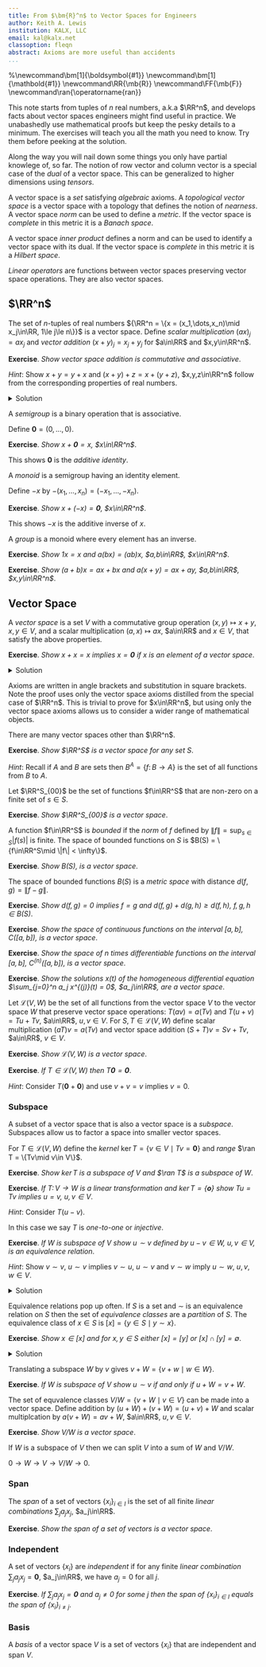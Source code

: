 ```yaml
---
title: From $\bm{R}^n$ to Vector Spaces for Engineers
author: Keith A. Lewis
institution: KALX, LLC
email: kal@kalx.net
classoption: fleqn
abstract: Axioms are more useful than accidents
...
```


%\newcommand\bm[1]{\boldsymbol{#1}}
\newcommand\bm[1]{\mathbold{#1}}
\newcommand\RR{\mb{R}}
\newcommand\FF{\mb{F}}
\newcommand\ran{\operatorname{ran}}

<!--
My PhD involved infinite dimensional vector spaces so excuse me for being appalled
by cartoon introductions to vector spaces floating around the internet these days.
-->
This note starts from tuples of $n$ real numbers, a.k.a $\RR^n$,
and develops facts about vector spaces engineers might find useful in practice.
We unabashedly use mathematical proofs but keep the pesky details to a minimum.
The exercises will teach you all the math you need to know. Try them
before peeking at the solution.

Along the way you will nail down some things you only have
partial knowlege of, so far. The notion of row vector and column vector
is a special case of the _dual_ of a vector space.
This can be generalized to higher dimensions using _tensors_. 

A vector space is a _set_ satisfying _algebraic_ axioms.
A _topological vector space_ is a vector space with a topology
that defines the notion of _nearness_.
A vector space _norm_ can be used to define a _metric_.
If the vector space is _complete_ in this metric it is a _Banach space_.

A vector space _inner product_ defines a norm and can be used to
identify a vector space with its dual.
If the vector space is _complete_ in this metric it is a _Hilbert space_.

_Linear operators_ are functions between vector spaces preserving vector space operations.
They are also vector spaces. 


## $\RR^n$

The set of $n$-tuples of real numbers ${\RR^n = \{x = (x_1,\dots,x_n)\mid x_j\in\RR, 1\le j\le n\}}$ is 
a vector space.
Define _scalar multiplication_ $(ax)_j = ax_j$ and _vector addition_
$(x + y)_j = x_j + y_j$ for $a\in\RR$ and $x,y\in\RR^n$.

__Exercise__. _Show vector space addition is commutative and associative_.

_Hint_: Show $x + y = y + x$ and $(x + y) + z = x + (y + z)$, $x,y,z\in\RR^n$
follow from the corresponding properties of real numbers.

<details><summary>Solution</summary>
We have $(x + y)_j = x_j + y_j = y_j + x_j = (y + x)_j$ and
$((x + y) + z)_j = (x + y)_j + z_j = (x_j + y_j) + z_j = x_j + (y_j + z_j) = x_j + (y + z)_j = (x + (y + z))_j$,
$1\le j\le n$
</details>

A _semigroup_ is a binary operation that is associative.

Define $\bm{0} = (0, \ldots, 0)$.

__Exercise__. _Show $x + \bm{0} = x$, $x\in\RR^n$_.

This shows $\bm{0}$ is the _additive identity_.

A _monoid_ is a semigroup having an identity element.

Define $-x$ by $-(x_1,\dots,x_n) = (-x_1,\ldots,-x_n)$.

__Exercise__. _Show $x + (-x) = \bm{0}$, $x\in\RR^n$_.

This shows $-x$ is the additive inverse of $x$.

A _group_ is a monoid where every element has an inverse.

__Exercise__. _Show $1x = x$ and $a(bx) = (ab)x$, $a,b\in\RR$, $x\in\RR^n$_.

__Exercise__. _Show $(a + b)x = ax + bx$ and $a(x + y) = ax + ay$, $a,b\in\RR$, $x,y\in\RR^n$_.

## Vector Space

A _vector space_ is a set $V$ with a commutative group operation $(x,y)\mapsto x + y$, $x,y\in V$,
and a scalar multiplication $(a, x)\mapsto ax$, $a\in\RR$ and $x\in V$, that satisfy the above properties.

__Exercise__. _Show $x + x = x$ implies $x = \bm{0}$ if $x$ is an element of a vector space_.

<details><summary>Solution</summary>
$$
\begin{aligned}
	x + x &= x \\
	&\langle a = b \text{ implies }a + c = b + c\rangle [a\leftarrow x + x, b\leftarrow x, c\leftarrow -x]\\
	(x + x) + (-x) &= x + (-x) \\
	&\langle (a + b) + c = a + (b + c)\rangle[a\leftarrow x, b\leftarrow x, c\leftarrow -x] \\
	x + (x + (-x)) &= x + (-x) \\
	&\langle a + (-a) = \bm{0}\rangle[a\leftarrow x\text{ twice}] \\
	x + \bm{0} &= \bm{0} \\
	&\langle a + \bm{0} = a\rangle[a\leftarrow x] \\
	x &= \bm{0} \\
\end{aligned}
$$
</details>

Axioms are written in angle brackets and substitution in square brackets.
Note the proof uses only the vector space axioms distilled from the special case of $\RR^n$.
This is trivial to prove for $x\in\RR^n$, but using only the vector space axioms
allows us to consider a wider range of mathematical objects.

There are many vector spaces other than $\RR^n$.

__Exercise__. _Show $\RR^S$ is a vector space for any set $S$_.

_Hint_: Recall if $A$ and $B$ are sets then $B^A = \{f\colon B\to A\}$ is the set of all functions from $B$ to $A$.

Let $\RR^S_{00}$ be the set of functions $f\in\RR^S$ that are non-zero on a finite set of $s\in S$.

__Exercise__. _Show $\RR^S_{00}$ is a vector space_.

A function $f\in\RR^S$ is _bounded_ if the _norm_ of $f$ defined by $\|f\| = \sup_{s\in S} |f(s)|$ is finite.
The space of bounded functions on $S$ is $B(S) = \{f\in\RR^S\mid \|f\| < \infty\}$.

__Exercise__. _Show $B(S)$, is a vector space_.

The space of bounded functions $B(S)$ is a _metric space_ with distance ${d(f, g) = \|f - g\|}$.

__Exercise__. _Show $d(f, g) = 0$ implies $f = g$ and $d(f,g) + d(g, h) \ge d(f, h)$, $f,g,h\in B(S)$_.

__Exercise__. _Show the space of continuous functions on the interval $[a,b]$, $C([a,b])$,
is a vector space_.

__Exercise__. _Show the space of $n$ times differentiable functions on the interval $[a,b]$, $C^{(n)}([a,b])$,
is a vector space_.

__Exercise__. _Show the solutions $x(t)$ of the homogeneous differential equation
$\sum_{j=0}^n a_j x^{(j)}(t) = 0$, $a_j\in\RR$, are a vector space_.

Let $\mathcal{L}(V,W)$ be the set of all functions from the vector space $V$
to the vector space $W$ that preserve vector space operations:
$T(av) = a(Tv)$ and $T(u + v) = Tu + Tv$, $a\in\RR$, $u,v\in V$.
For $S,T\in\mathcal{L}(V,W)$ define scalar multiplication $(aT)v = a(Tv)$
and vector space addition $(S + T)v = Sv + Tv$, $a\in\RR$, $v\in V$.

__Exercise__. _Show $\mathcal{L}(V, W)$ is a vector space_.

__Exercise__. _If $T\in\mathcal{L}(V, W)$ then $T\bm{0} = \bm{0}$_.

_Hint_: Consider $T(\bm{0} + \bm{0})$ and use $v + v = v$ implies $v = 0$.

### Subspace

A subset of a vector space that is also a vector space is a _subspace_.
Subspaces allow us to factor a space into smaller vector spaces.

For $T\in\mathcal{L}(V,W)$ define the _kernel_ $\ker T = \{v\in V\mid Tv =
\bm{0}\}$ and _range_ $\ran T = \{Tv\mid v\in V\}$.

__Exercise__. _Show $\ker T$ is a subspace of $V$ and $\ran T$ is a subspace of $W$_.

__Exercise__. _If $T\colon V\to W$ is a linear transformation and $\ker T = \{\bm{o}\}$
show $Tu = Tv$ implies $u = v$, $u,v\in V$_.

_Hint_: Consider $T(u - v)$.

In this case we say $T$ is _one-to-one_ or _injective_.

__Exercise__. _If $W$ is subspace of $V$ show $u\sim v$ defined by $u - v\in W$, $u,v\in V$,
is an equivalence relation_.

_Hint_: Show $v\sim v$, $u\sim v$ implies $v\sim u$, $u\sim v$ and $v\sim w$ imply $u\sim w$,
$u,v,w\in V$.

<details><summary>Solution</summary>
Since $v - v = \bm{0}\in W$ (identity) we have $v\sim v$. If $u \sim v$ then
${u - v\in W}$ so ${v - w = -(u - v)\in W}$ (inverse).
If $u\sim v$ and $v\sim w$ then $u - v$ and $v - w$ belong to $W$ so
${u - w = (u - v) + (v - w)\in W}$ (addition).
</details>

Equivalence relations pop up often. If $S$ is a set and $\sim$ is an equivalence
relation on $S$ then the set of _equivalence classes_ are a _partition_ of $S$.
The equivalence class of $x\in S$ is ${[x] = \{y\in S\mid y\sim x\}}$.

__Exercise__. _Show $x\in [x]$ and for $x,y\in S$ either $[x] = [y]$ or $[x]\cap [y] = \emptyset$_.

<details><summary>Solution</summary>
Since $x\sim x$ we have $x\in [x]$.
If $z\in [x]\cap[y]$ then $z\sim x$ and $z\sim y$ so $x\sim y$.
If $u\in [x]$ then $u\sim x$ so $u\sim y$ and $u\in [y]$.
Likewise, $[y]\subseteq [x]$ so $[x] = [y]$.

</details>

Translating a subspace $W$ by $v$ gives $v + W = \{v + w\mid w\in W\}$.

__Exercise__. _If $W$ is subspace of $V$ show $u\sim v$ if and only if $u + W = v + W$_.

The set of equvalence classes $V/W = \{v + W\mid v\in V\}$ can be made into a vector space.
Define addition by $(u + W) + (v + W) = (u + v) + W$ and scalar multiplcation by
$a(v + W) = av + W$, $a\in\RR$, $u, v\in V$.

__Exercise__. _Show $V/W$ is a vector space_.

If $W$ is a subspace of $V$ then we can split $V$ into a sum of $W$ and $V/W$.

$0\to W\to V\to V/W\to 0$.

### Span

The _span_ of a set of vectors $\{x_i\}_{i\in I}$ is the set of all finite
_linear combinations_ $\sum_j a_j x_j$, $a_j\in\RR$.

__Exercise__. _Show the span of a set of vectors is a vector space_.

### Independent

A set of vectors $\{x_i\}$ are _independent_ if for any finite _linear combination_
$\sum_j a_j x_j = \bm{0}$, $a_j\in\RR$, we have $a_j = 0$ for all $j$.

__Exercise__. _If $\sum_j a_j x_j = \bm{0}$ and $a_j \not= 0$ for some $j$
then the span of $\{x_i\}_{i\in I}$ equals the span of $\{x_i\}_{i\not=j}$_.

### Basis

A _basis_ of a vector space $V$ is a set of vectors $\{x_i\}$ that are independent and span $V$.

<!--
## Matrix

A _matrix_ is an element $T\in\RR^{m\times n}$. We write $T = [t_{ij}]$, $1\le i\le m$, $1\le j\le n$
for the matrix entries. If $x = (x_1,\ldots,x_n)\in\RR^n$ then
$Tx = y = (y_1,\ldots,y_m)\in\RR^m$ where $y_i = \sum_{j=1}^n t_{ij} x_j$.

__Exercise__. _Show $T(av) = a(Tv)$ and $T(v + w) = Tv + Tw$, $a\in\RR$, $v,w\in\R^n$_.

__Exercise__. _Show $T(av + w) = aTv + Tw$, $a\in\RR$, $v,w\in\RR^n$ implies
$T(av) = a(Tv)$ and $T(v + w) = Tv + Tw$_.

 _Hint_: Take $w = 0$ and $a = 1$.

## Linear Transformation

If $V$ and $W$ are vector spaces then a _linear transformaton_ $T\colon V\to W$ is a function
that preserves the vector space operations: $T(au + v) = aTu + Tv$,
$a\in\RR$, $u,v\in V$.

__Exericse__.  _If $T\colon V\to W$ is a linear transformation show $T\bm{0} = \bm{0}$_.

_Hint_: Consider $T(\bm{0} + \bm{0})$ and use $v + v = v$ imples $v = \bm{0}$.

__Exercise__. _The space of linear transformations from $V$ to $W$, $\mathcal{L}(V,W)$, is a vector space_.

The _standard basis_ is $\{\delta^i\}_{i\in I}$ where
$\delta^i\in \FF^I$ is defined by $\delta^i(j) = \delta_{ij}$, the Kronecker delta function,
for $j\in I$,

The _dot product_ $\cdot\colon\RR^n\times\RR^n\to\RR$ of two vectors is $x\cdot y = \sum_j x_j y_j$.

__Exercise__. _Show $a(x\cdot y) = (ax)\cdot y = x\cdot(ay)$ and $(x + y)\cdot z = x\cdot z + y\cdot z$
for $a\in\RR$ and $x,y,z\in\RR^n$_.

The dot product is used to define the _norm_ of a vector $\|x\| = \sqrt{x\cdot x}$.

__Exercise__ (Cauchy–Schwarz inequality) _Show $|x\cdot y| \le \|x\| \|y\|$_.

_Hint_: Use $0\le \|ax - y\|^2 = a^2\|x\|^2 - 2a x\cdot y + \|y\|^2$, $a\in\RR$, $x,y\in\RR^n$.

<details><summary>Solution</summary>
We have $0\le a^2\|x\|^2 - 2a x\cdot y + \|y\|^2 = (a\|x\| - x\cdot y/\|x\|)^2 - (x\cdot y)^2/\|x\|^2 + \|y\|^2$.
Taking ${a = (x\cdot y)/\|x\|^2}$ gives ${0\le - (x\cdot y)^2/\|x\|^2 + \|y\|^2}$
so ${(x\cdot y)^2 \le \|x\|^2 \|y\|^2}$.

Note if ${(x\cdot y)^2 = \|x\|^2 \|y\|^2}$ then $ax = y$ for some $a\in\RR$.
</details>

__Exercise__. _Show $\|ax\| = |a|\|x\|$ and $\|x + y\| \le \|x\| + \|y\|$, for $a\in\RR$, $x,y\in\RR^n$_.

_Hint_: Use $2x\cdot y\le 2\|x\|\|y\|$.

<details><summary>Solution</summary>
We have $\|x + y\|^2 = \|x\|^2 + 2x\cdot y + \|y\|^2 \le \|x\|^2 + 2\|x\|\|y\| + \|y\|^2
= (\|x\| + \|y\|)^2$.
</details>

The norm provides a _metric_ $d\colon\RR^n\times\RR^n\to [0,\infty)$
defined by $d(x, y) = \|x - y\|$.

__Exercise__. _Show $d(x,y) = d(y,x)$, $d(x,y) + d(y,z) \le d(x,z)$ and
$d(x,x) = 0$ implies $x = 0$ for $x,y,z\in\RR^n$_.

_Hint_: Use $\|u + v\| \le \|u\| + \|v\|$ for appropriate $u,v\in\RR^n$.

Let $\FF$ be a field and $I$ be a set.
The _set exponential_ $\FF^I = \{x\colon I\to\RR\}$ is a _vector space_
under pointwise addition and scalar multiplication,
$(x + y)(i) = x(i) + y(i)$ and $(ax)(i) = ax(i)$, $i\in I$, $x,y\in\FF^I$, $a\in\FF$.

Dot product does not work in infinite dimensions.

The _vector space dual_ of $\FF^I$ is $\FF_I = (\FF^I)^* = \{x^*\colon \FF^I\to\FF\}$.
The _standard dual basis_ is $\{\delta_i\}_{i\in I}$ where
$\delta_i\in \FF_I$ is defined by $\delta_i(\delta^j) = \delta_{ij}$, $j\in I$,
-->
